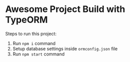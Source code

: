 # Awesome Project Build with TypeORM

Steps to run this project:

1. Run `npm i` command
2. Setup database settings inside `ormconfig.json` file
3. Run `npm start` command
   <!--   yarn upgrade-interactive --latest
      git push origin -f
      git reset --hard
   -->
